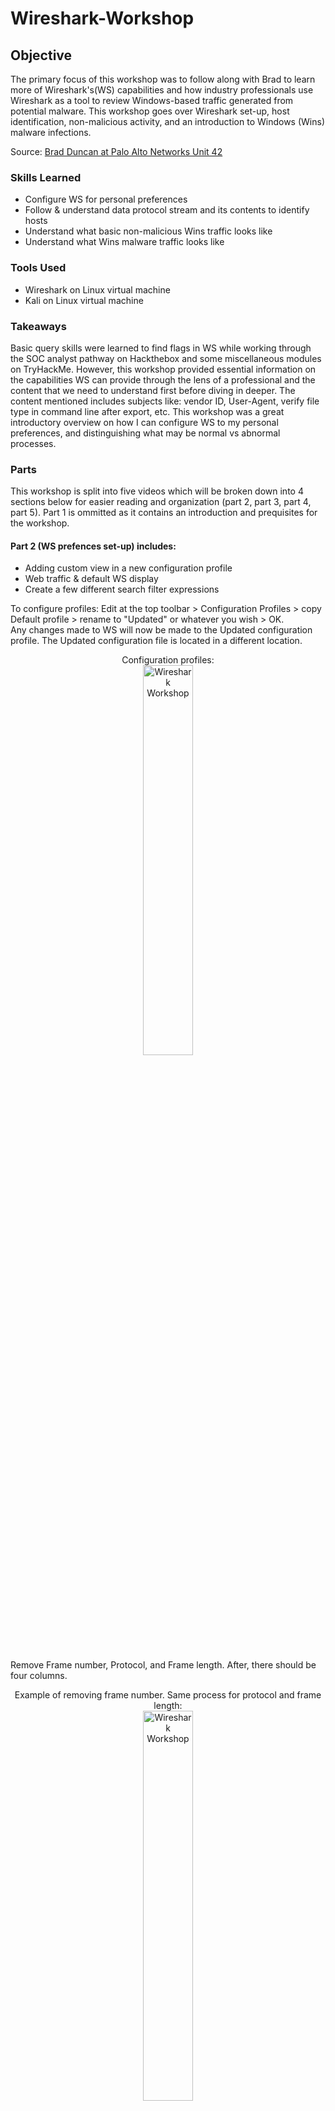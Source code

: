 # Wireshark-Workshop

## Objective
The primary focus of this workshop was to follow along with Brad to learn more of Wireshark's(WS) capabilities and how industry professionals use Wireshark as a tool to review Windows-based traffic generated from potential malware. This workshop goes over Wireshark set-up, host identification, non-malicious activity, and an introduction to Windows (Wins) malware infections. 

Source: [Brad Duncan at Palo Alto Networks Unit 42](https://unit42.paloaltonetworks.com/wireshark-workshop-videos/)

### Skills Learned
- Configure WS for personal preferences
- Follow & understand data protocol stream and its contents to identify hosts
- Understand what basic non-malicious Wins traffic looks like
- Understand what Wins malware traffic looks like

### Tools Used
- Wireshark on Linux virtual machine
- Kali on Linux virtual machine

### Takeaways
Basic query skills were learned to find flags in WS while working through the SOC analyst pathway on Hackthebox and some miscellaneous modules on TryHackMe. However, this workshop provided essential information on the capabilities WS can provide through the lens of a professional and the content that we need to understand first before diving in deeper. The content mentioned includes subjects like: vendor ID, User-Agent, verify file type in command line after export, etc. This workshop was a great introductory overview on how I can configure WS to my personal preferences, and distinguishing what may be normal vs abnormal processes. 

### Parts
This workshop is split into five videos which will be broken down into 4 sections below for easier reading and organization (part 2, part 3, part 4, part 5). Part 1 is ommitted as it contains an introduction and prequisites for the workshop.

#### Part 2 (WS prefences set-up) includes: 
- Adding custom view in a new configuration profile
- Web traffic & default WS display
- Create a few different search filter expressions

To configure profiles: Edit at the top toolbar > Configuration Profiles > copy Default profile > rename to "Updated" or whatever you wish > OK. <br/>
Any changes made to WS will now be made to the Updated configuration profile. The Updated configuration file is located in a different location. 
<p align="center">
Configuration profiles: <br/>
<img src="https://i.imgur.com/eMATvbW.png" height="40%" width="40%" alt="Wireshark Workshop"/>
<br />
<br />

Remove Frame number, Protocol, and Frame length. After, there should be four columns. 
<p align="center">
Example of removing frame number. Same process for protocol and frame length: <br/>
<img src="https://i.imgur.com/F7ZxpGs.png" height="40%" width="40%" alt="Wireshark Workshop"/>
<br />
4 columns display: <br/>
<img src="https://i.imgur.com/0LkocNG.png" height="40%" width="40%" alt="Wireshark Workshop"/>
<br />
<br />

To add/remove display columns: right click any column headers > column preferences > add column button at the bottom > update column title > change column type > drag column to proper location.
<p align="center">
Right click any column > column preferences: <br/>
<img src="https://i.imgur.com/MV7sRaj.png" height="30%" width="30%" alt="Wireshark Workshop"/>
<br />
Column preferences: <br/>
<img src="https://i.imgur.com/p1bcm17.png" height="40%" width="40%" alt="Wireshark Workshop"/>
<br />
Add a new column: <br/>
<img src="https://i.imgur.com/P03Sxi0.png" height="30%" width="30%" alt="Wireshark Workshop"/>
<br />
Update title to Port & type=destination port (unresolved: shows raw port number): <br/>
<img src="https://i.imgur.com/Dl7dbqP.png" height="40%" width="40%" alt="Wireshark Workshop"/>
<br />
Adding another column for unresolved source port > drag to preferred display location: <br/>
<img src="https://i.imgur.com/GsqxRtQ.png" height="30%" width="30%" alt="Wireshark Workshop"/>
<br />
Final column preferences: <br/>
<img src="https://i.imgur.com/Htkc83S.png" height="40%" width="40%" alt="Wireshark Workshop"/>
<br />
Final column display. Small nitpick here is to allign all content to the left: <br/>
<img src="https://i.imgur.com/UauHh7t.png" height="40%" width="40%" alt="Wireshark Workshop"/>
<br />
<br />

Optional but time display format can be edited for ease of viewing as well. View at the top toolbar > Time Display Format > UTC Year, Day of Year, and Time of Day. Select Seconds instead. 
<p align="center">
Time Display Format: <br/>
<img src="https://i.imgur.com/M79dQpl.png" height="30%" width="30%" alt="Wireshark Workshop"/>
<br />
Select Seconds instead of the default Automatic: <br/>
<img src="https://i.imgur.com/p6Yfh9a.png" height="40%" width="40%" alt="Wireshark Workshop"/>
<br />
Results - cleaner time display: <br/>
<img src="https://i.imgur.com/NLTqn0u.png" height="40%" width="40%" alt="Wireshark Workshop"/>
<br />
<br />

Adding additional custom columns to display domains associated with HTTP and HTTPS traffic when reviewing web traffic. Similar steps to earlier to add/remove display columns. <br />
Column preferences > Add a new column > rename to Host or Domain > Type = Custom > Fields = _http.host or tls.handshake.extensions_server_name_ > move column above Info > Apply > OK. 
<p align="center">
Add Custom column: <br/>
<img src="https://i.imgur.com/l3VLakt.png" height="30%" width="30%" alt="Wireshark Workshop"/>
<br />
Now see Host/Domain/URL info: <br/>
<img src="https://i.imgur.com/G3E0UTC.png" height="40%" width="40%" alt="Wireshark Workshop"/>
<br />
<br />

Add and save some commonly used search filter expressions as display filter buttons so there is no need to manually input the filter each time. To the right of the filter query bar > + to Add a display filter button > input name for the filter > input the specific filter query > OK. <br />
Add and save three filters: 
- Basic web filter: _(http.request or tls.handshake.type eq 1) and !(ssdp)_ is a basic search filter for web traffic that reveals HTTP URLs & HTTPS domain names, and hides SSDP traffic that is not necessary when reviewing web traffic.
- Basic+ web filter: _(http.request or tls.handshake.type eq 1 or tcp.flags eq 0x0002) and !(ssdp)_ is the basic filter and looks for TCP segments that have SYN flags because we are looking for the start or attempted start of any TCP connections.
- Basic+ web + DNS filter: _(http.request or tls.handshake.type eq 1 or tcp.flags eq 0x0002 or dns) and !(ssdp)_ is the basic+ web filter and also looks at DNS queries and responses.
<p align="center">
Add display filter: <br/>
<img src="https://i.imgur.com/apnC2Ut.png" height="30%" width="30%" alt="Wireshark Workshop"/>
<br />
Add basic web filter: <br/>
<img src="https://i.imgur.com/8wZXEXg.png" height="40%" width="40%" alt="Wireshark Workshop"/>
<br />
Add basic+ web filter: <br/>
<img src="https://i.imgur.com/BMLgDTG.png" height="40%" width="40%" alt="Wireshark Workshop"/>
<br />
Add basic+ web + DNS filter: <br/>
<img src="https://i.imgur.com/gi8FL36.png" height="40%" width="40%" alt="Wireshark Workshop"/>
<br />
Results: <br/>
<img src="https://i.imgur.com/fIjiuSB.png" height="40%" width="40%" alt="Wireshark Workshop"/>
<br />
<br />

Export the updated configuration file so it can be imported into WS on a different machine if needed! Edit in the top toolbar > Configuration Profiles > Export > Rename > Save
<p align="center">
Export configuration profile: <br/>
<img src="https://i.imgur.com/8V0IrB6.png" height="30%" width="30%" alt="Wireshark Workshop"/>
<br />
Rename configuration profile & save: <br/>
<img src="https://i.imgur.com/nT0k0D4.png" height="40%" width="40%" alt="Wireshark Workshop"/>
<br />
<br />
  
#### Part 3 (Host Identification) includes locating & finding: 
- Host information
- Operating System (OS) and web browser
- Windows User Account Name in Kerberos traffic from an Active Directory environment
- Other options for Windows host name

Host information: open pcap file provided on WS > click on basic web filter > first three byftes of a MAC address represents the vendor ID of the machine _but_ not always as MAC address can be changed using various methods. 
<p align="center">
Apple vendor ID example: <br/>
<img src="https://i.imgur.com/mateVg7.png" height="40%" width="40%" alt="Wireshark Workshop"/>
<br />
<br />

DHCP is how a host network hardware gets an IP address so if filtering by DHCP, we see an initial source IP address of 0.0.0.0 when it sends a DHCP request asking to be assigned an IP address. The DHCP server's IP address in the image below is 10.5.3.1 and issues the IP address of 10.5.3.177 with an ACK (acknowledge) message.
<p align="center">
DHCP Request & ACK: <br/>
<img src="https://i.imgur.com/5Hnd4Ic.png" height="40%" width="40%" alt="Wireshark Workshop"/>
<br />

Expanding on request frame details under DHCP > we can see the requested IP address > also see the host name indicating traffic is from Apple hardware. 
<p align="center">
Frame details: <br/>
<img src="https://i.imgur.com/TxfjyhH.png" height="40%" width="40%" alt="Wireshark Workshop"/>
<br />

Another option is filtering by NetBIOS name server (nbns) which can be used to dientify host names for Windows hosts & macOS hosts.
<p align="center">
Filter by nbns: <br/>
<img src="https://i.imgur.com/3RyYPZQ.png" height="40%" width="40%" alt="Wireshark Workshop"/>
<br />
<br />

In the following examples below, we look for OS & Web browser information in unencrypted HTTP request headers. 

##### Examples: 3.1, 3.2, 3.3, 3.4
Example 3.1: <p align="center">
Follow TCP stream: <br/>
<img src="https://i.imgur.com/xhrPmxo.png" height="30%" width="30%" alt="Wireshark Workshop"/>
<br />
TCP stream information: <br/>
<img src="https://i.imgur.com/3ZgmnI7.png" height="40%" width="40%" alt="Wireshark Workshop"/>
<br />
10_15_7 is the latest macOS Catalina version: <br/>
<img src="https://i.imgur.com/rBu6bEr.png" height="40%" width="40%" alt="Wireshark Workshop"/>
<br />
<br />

Example 3.2 with no host name: <p align="center">
LG Electronics as the vendor ID but only "android" as the host name: <br/>
<img src="https://i.imgur.com/QqWyo8h.png" height="30%" width="30%" alt="Wireshark Workshop"/>
<br />
User basic web filter & follow TCP stream of first HTTP GETrequest: <br/>
<img src="https://i.imgur.com/5fOz7dG.png" height="40%" width="40%" alt="Wireshark Workshop"/>
<br />
Google search reveals LM0x210APM as a LG prepaid phone: <br/>
<img src="https://i.imgur.com/dNj5Prm.png" height="40%" width="40%" alt="Wireshark Workshop"/>
<br />
<br />

Example 3.3 with no vendor ID & host name: <p align="center">
No vendor ID & host name in frame details: <br/>
<img src="https://i.imgur.com/F8j3T4K.png" height="30%" width="30%" alt="Wireshark Workshop"/>
<br />
Basic web filter > follow TCP stream of first HTTP GET request > shows Pixel 4A as the device & Chrome as the browser: <br/>
<img src="https://i.imgur.com/ePBK7ku.png" height="40%" width="40%" alt="Wireshark Workshop"/>
<br />
<br />

Example 3.4 has little information displayed but we want to find the host name & Windows user account name. Filter by kerberos.CNameString and expand the frame details down to CNameString. Apply CNameString as a Column to find the Windows account user name. Use basic web filter to reveal their web traffic history. <br/>
kerberos.CNameString filter is used as Kerberos traffic has TCP fragments that reveal the host name & Windows user account name. 
<p align="center">
kerberos.CNameString filter: <br/>
<img src="https://i.imgur.com/iv5yG1K.png" height="30%" width="30%" alt="Wireshark Workshop"/>
<br />
Apply as Column from CNameString: <br/>
<img src="https://i.imgur.com/YWAONs7.png" height="40%" width="40%" alt="Wireshark Workshop"/>
<br />
Scroll until a Windows account name is located: <br/>
<img src="https://i.imgur.com/A6Y5d6l.png" height="30%" width="30%" alt="Wireshark Workshop"/>
<br />
Basic web filter > follow TCP stream of first HTTP GET request: <br/>
<img src="https://i.imgur.com/K81995R.png" height="40%" width="40%" alt="Wireshark Workshop"/>
<br />
Result of TCP stream follow: <br/>
<img src="https://i.imgur.com/rbV9m1U.png" height="40%" width="40%" alt="Wireshark Workshop"/>
<br />
Summary of example 4. In this pcap, it looks like Windows account user rakesh.modi navigated to domain 'redhill.net.au' using Windows OS and Chrome browser. In the basic web filter screenshot, Tile-service… GET request is also HTTP but a simple search online shows that it's a default application being loaded after user sign-in. <br/>
<br/>
<br />

When investigating suspicious traffic; filtering by DHCP, nbns, or Kerberos may not provide hostname details. An option is filtering by Server Message Block (SMB) traffic to look for Host Annoucements. 
<p align="center">
SMB filter: <br/>
<img src="https://i.imgur.com/XJbq1Tt.png" height="40%" width="40%" alt="Wireshark Workshop"/>
<br />
<br />

#### Part 4 (non-malicious acitivy) includes:
- OS traffic
- Web browsers traffic
- Application updates
- Traffic from various protocols (Swarm, IRC, FTP, Tor, Email, SMB)
  
##### Examples: 4.1, 4.2, 4.3, 4.4, 4.5, 4.6, 4.7, 4.8, 4.9
Example 4.1: imagine investigating a possible Windows malware alert but it turns out to be a Linux OS. Open pcap > basic web filter > find port 55360 frame > follow TCP stream.
<p align="center">
Alert details: <br/>
<img src="https://i.imgur.com/IvjWqHJ.png" height="30%" width="30%" alt="Wireshark Workshop"/>
<br />
Port 55360 frame: <br/>
<img src="https://i.imgur.com/BMQRKDI.png" height="40%" width="40%" alt="Wireshark Workshop"/>
<br />
OS is Fedora Linux = resolve the alert: <br/>
<img src="https://i.imgur.com/OX8NR9Q.png" height="40%" width="40%" alt="Wireshark Workshop"/>
<br />
<br />

Example 4.2: pcap contains traffic from Windows 10 periodically downloading images from store-images.s-microsoft.com for Microsoft store and/or other Microsoft apps. <br />
Open pcap > basic web filter > follow TCP stream of any frame from store-images.s-microsoft.com > no user-agent line in request header is normal for this type of traffic > response headers show jpeg image as the content type. <br />
The image file can be exported as well: File > Export Objects > HTTP > Save the first image > example of the image for the Microsoft store.
<p align="center">
Follow TCP stream of store-images.s-microsoft.com host : <br/>
<img src="https://i.imgur.com/PamywHd.png" height="30%" width="30%" alt="Wireshark Workshop"/>
<br />
Request & Response headers: <br/>
<img src="https://i.imgur.com/lrIRQ0x.png" height="40%" width="40%" alt="Wireshark Workshop"/>
<br />
Export HTTP file: <br/>
<img src="https://i.imgur.com/z5VxO16.png" height="30%" width="30%" alt="Wireshark Workshop"/>
<br />
Save the file: <br/>
<img src="https://i.imgur.com/7zESQJf.png" height="40%" width="40%" alt="Wireshark Workshop"/>
<br />
Open the saved file to view image: <br/>
<img src="https://i.imgur.com/ti5g6UJ.png" height="40%" width="40%" alt="Wireshark Workshop"/>
<br />
<br />

Example 4.3: pcap contains traffic caused by Swarm protocol. Swarm is used to deliver Windows updates from other Windows computers (delivery optimization in system settings) using TCP port 7680 between Windows clients in the same LAN. <br/>
Open pcap > basic+ web filter > 2 TCP SYN segments represent the start of 2 TCP streams > follow first frame's TCP stream > not much data but Swarm protocol is stated in the traffic > comes from both sender and receiver. 
<p align="center">
TCP SYN frame: <br/>
<img src="https://i.imgur.com/Yc9AVGz.png" height="30%" width="30%" alt="Wireshark Workshop"/>
<br />
TCP stream information: <br/>
<img src="https://i.imgur.com/CUB8laO.png" height="40%" width="40%" alt="Wireshark Workshop"/>
<br />
<br />

Example 4.4: pcap contains traffic caused by Chrome and Edge (based on Chromium). Chrome & Edge send DNS queries for random text string queries representing non-existent domains. This is how the browsers ensure the internet service provider is not redirecting any traffic for non-existent domains. The non-existent domain queries should not resolve which is why there are repeats in the pcap; if there is a response, the response should be NXDOMAIN. <br/>
Open pcap > filter by "dns" > notice 3 DNS queries to random string of letters ending in localdomain > filter specifically by "dns.qry.name contains localdomain" > filter by "nbns". <br/>
NBNS traffic is seen due to Windows trying the same name query over NBNS if DNS query does not resolve or get a response from a DNS server.
<p align="center">
Filter by "dns": <br/>
<img src="https://i.imgur.com/Jlevn2X.png" height="30%" width="30%" alt="Wireshark Workshop"/>
<br />
Filter by "dns.qry.name contains localdomain": <br/>
<img src="https://i.imgur.com/3I9s9pl.png" height="40%" width="40%" alt="Wireshark Workshop"/>
<br />
Filter by "nbns": <br/>
<img src="https://i.imgur.com/K0Y7TOb.png" height="40%" width="40%" alt="Wireshark Workshop"/>
<br />
<br />

Example 4.5: pcap contains traffic caused by Chrome and Edge udpates to the browser. Updates to either browser generates HTTP traffic to domains ending in .gvt1.com to update the browser. <br />
Open pcap > basic web filter.
<p align="center">
Basic web filter: <br/>
<img src="https://i.imgur.com/9nfBII4.png" height="40%" width="40%" alt="Wireshark Workshop"/>
<br />
<br />

Example 4.6: pcap contains traffic generated by using FileZilla on a Windows 10 host. Traffic to 193.104.215.67 over TCP port 21 is seen. TCP port 21 is the FTP control channel; TCP ports 21637 & 50926 is the FTP data channel. <br />
Using our basic+ web + DNS filter, we will follow multiple TCP streams in this example: the 1st SYN segment to TCP port 21, the 1st SYN segment with destination port of 21637, the 2nd SYN segment going to TCP port 21, the SYN segment going to TCP port 50936.
<p align="center">
Basic + DNS filter > follow TCP stream of 3rd frame (49683 -> 21): <br/>
<img src="https://i.imgur.com/atsqAYy.png" height="30%" width="30%" alt="Wireshark Workshop"/>
<br />
TCP stream displays Anonymous user (logging in) & LIST which lists the directory of the FTP server: <br/>
<img src="https://i.imgur.com/Igq6AlW.png" height="40%" width="40%" alt="Wireshark Workshop"/>
<br />
TCP stream of 4th frame (destination port of 21637) displays a directory list from the FTP server: <br/>
<img src="https://i.imgur.com/uivjFe4.png" height="30%" width="30%" alt="Wireshark Workshop"/>
<br />
TCP stream of 5th frame (2nd SYN segment going to port 21) displays user retrieving a file named 'licenses.txt': <br/>
<img src="https://i.imgur.com/2qtUBSr.png" height="40%" width="40%" alt="Wireshark Workshop"/>
<br />
TCP stream of 6th frame (SYN segment going to port 50926) displays content of license.txt file: <br/>
<img src="https://i.imgur.com/Z7zKTv0.png" height="30%" width="30%" alt="Wireshark Workshop"/>
<br />
  
_ftp.request.command or ftp-data_ command can be used to see the flow of events.
<p align="center">
Flow of events: <br/>
<img src="https://i.imgur.com/5vwQ5B9.png" height="40%" width="40%" alt="Wireshark Workshop"/>
<br />
<br />

Example 4.7: pcap contains traffic generated by gmail using thunderbird email client on a Windows 10 host. <br/> 
Open pcap > basic+ web + DNS filter > two DNS queries for imap.gmail & smtp.gmail.com > both traffic are encrypted so following TCP stream displays nothing.  
<p align="center">
Basic+ web + DNS filter > follow TCP stream of first imap.gmail.com frame: <br/>
<img src="https://i.imgur.com/kXQI6BG.png" height="30%" width="30%" alt="Wireshark Workshop"/>
<br />
TCP stream encrypted contents: <br/>
<img src="https://i.imgur.com/RVqirGQ.png" height="40%" width="40%" alt="Wireshark Workshop"/>
<br />
<br />

Example 4.8: pcap contains traffic generated by an unsecure email using Thunderbird on a Windows 10 host. <br/> 
Open pcap > basic+ web + DNS filter > notice two SYN segments over port 110 (POP traffic) > also notice some traffic to port 587 (SMTP traffic) > SMTP traffic is encrypted after connecting to the mail server > filter by SMTP > commands to connect to mail server before a TLS encrypted pipeline is established > follow TCP stream of any SMTP frame > see SMTP traffic but no SMTP data. <br/> 
Back to basic+ web + DNS filter > follow TCP stream of first frame going to port 110 > notice plain login base64 string representing non-encrypted login data > copy the base64 string and decrypt > decrypted string states email address and password > back to TCP stream of pop traffic > email content can be seen in plaintext. 
<p align="center">
Basic+ web + DNS filter > two SYN segments over port 110 & some traffic to port 587 : <br/>
<img src="https://i.imgur.com/BsgrWM8.png" height="30%" width="30%" alt="Wireshark Workshop"/>
<br />
Filter by SMTP & follow TCP stream of any SMTP frame: <br/>
<img src="https://i.imgur.com/D13iR02.png" height="40%" width="40%" alt="Wireshark Workshop"/>
<br />
SMTP TCP stream displays traffic but no data: <br/>
<img src="https://i.imgur.com/TxInUO2.png" height="30%" width="30%" alt="Wireshark Workshop"/>
<br />
Basic+ web + DNS filter > follow TCP stream of either port 110 traffic: <br/>
<img src="https://i.imgur.com/pA00BjP.png" height="40%" width="40%" alt="Wireshark Workshop"/>
<br />
AUTH PLAIN=no information is encrypted > string is base64 binary: <br/>
<img src="https://i.imgur.com/uS21Gnk.png" height="30%" width="30%" alt="Wireshark Workshop"/>
<br />
Copy & paste base64 string into decoder: <br/>
<img src="https://i.imgur.com/HdRCTHS.png" height="40%" width="40%" alt="Wireshark Workshop"/>
<br />
TCP stream contents disaplys email content in plain text: <br/>
<img src="https://i.imgur.com/Q2wXh9z.png" height="30%" width="30%" alt="Wireshark Workshop"/>
<br />
<br/>

Example 4.9: pcap contains traffic recorded from an Active Directory (AD) environment with a fake domain name. In the environment, a Windows client's Z: drive is mapped to a shared folder on the Domain Controller (DC). Someone dragged a file named 2021-calendar-blank.xlsx from the Z: drive to the desktop on the Windows client. <br/>
Open pcap > export SMB objects: File > Export Object > SMB > select the file that show 100% in the content type > save the SMB export. <br/>
After exporting, WS automatically directs to the frame (Read Reponse) that was exported. Follow TCP stream > no meaningful information so ignore the ascii text and scroll up the data stream to look in Info column details > verify the file type in Kali terminal. 
<p align="center">
Export SMB objects: <br/>
<img src="https://i.imgur.com/6lrvm7C.png" height="30%" width="30%" alt="Wireshark Workshop"/>
<br />
Select the correct object & Save: <br/>
<img src="https://i.imgur.com/ZeFNUZ1.png" height="40%" width="40%" alt="Wireshark Workshop"/>
<br />
Auto directed to the frame that we exported: <br/>
<img src="https://i.imgur.com/9xy2RQu.png" height="30%" width="30%" alt="Wireshark Workshop"/>
<br />
TCP stream meaningless information: <br/>
<img src="https://i.imgur.com/Yr5DvPE.png" height="40%" width="40%" alt="Wireshark Workshop"/>
<br />
File request & response earlier in the data stream: <br/>
<img src="https://i.imgur.com/a1Cx0og.png" height="30%" width="30%" alt="Wireshark Workshop"/>
<br />
Locate exported file: <br/>
<img src="https://i.imgur.com/QRGkAGl.png" height="40%" width="40%" alt="Wireshark Workshop"/>
<br />
Kali does not have excel so verify file type via Terminal: <br/>
<img src="https://i.imgur.com/1BAiHxA.png" height="30%" width="30%" alt="Wireshark Workshop"/>
<br />
<br />

#### Part 5 (malicious acitivy) includes:
- Brief overview of Mass Distribution (Commodity) Malware
- Malware -> malicious HTTP traffic (generally easy to detect)
- Malware -> malicious HTTPS/SSL/TLS traffic
- Malware -> Malicious TCP traffic

There are two common types of delivery for Windows-based malware: files/links sent through email _or_ sent through (malicious) web traffic such as ads or compromised websites. 
- Typically, a Windows executable is stored within an archive file attached to an email. This is easy for email filtering to catch. <br /> How it works: Email has an attachment within -> ZIP attached archive -> extracted executable malware. Windows by default hide file extensions so victims may not see the .exe for the extracted file name. <br /> Links sent through email are more complicated but involves enabling macros on a malicious word/excel document. 
<p align="center">
Example: user may only see the Adobe file ending in pdf: <br/>
<img src="https://i.imgur.com/XvtFH3n.png" height="40%" width="40%" alt="Wireshark Workshop"/>
<br />
  
- Without using emails, malware can be distributed via malicious web ads or traffic. <br /> Via malicious web ads: bad actors purchase/create malicious web ads that may be posted on legitmate websites generating traffic to unwanted or malicious URLs/files. <br /> Via web ads or traffic: bad actors compromise legitimate websites by injecting code into the web pages generating traffic to unwanted or malicious URLs/files.

An example of malicious HTTP, HTTPS/SSL/TLS, and TCP traffic will be displayed below.

##### Examples: 5.1, 5.2, 5.3
Example 5.1: pcap contains post-infection unencrypted traffic caused by Formbook malware. Formbook is a messy/noisy type of malware that generate alot of HTTP GET & POST requests. Any form of Formbook will cause the same patterns in GET & POST requests; note that other Formbooks will have different patterns. <br /> Malware was delivered as an email with an attachment -> attached ZIP archive -> extracted malware. <br /> 

Open pcap > basic web filter > scroll down to see more HTTP requests > this Formbook sample has the first four characters as e8bw > follow TCP stream of any HTTP GET request > minimal information in the HTTP request headers indicates likely malicious activity > new search filter show the HTTP responses to the GET requests > basic + DNS filter > find indicators of some domains that were contacted by Formbook malware that did not resolve.
<p align="center">
e8bw Formbook pattern for any domain it's going to: <br/>
<img src="https://i.imgur.com/G2mf1Ww.png" height="30%" width="30%" alt="Wireshark Workshop"/>
<br />
Follow TCP stream of any initial HTTP GET request: <br/>
<img src="https://i.imgur.com/PF0Iiht.png" height="40%" width="40%" alt="Wireshark Workshop"/>
<br />
Minimal HTTP request headers information is likely malicious activity: <br/>
<img src="https://i.imgur.com/WODp8DV.png" height="30%" width="30%" alt="Wireshark Workshop"/> 
<br />
Edit basic web query to "(http.request or http.response or tls.handshake.type eq 1) and !(ssdp)" to view HTTP responses: <br/>
<img src="https://i.imgur.com/RBjlyk0.png" height="40%" width="40%" alt="Wireshark Workshop"/>
<br />
Follow TCP stream of a GET request that has a 200 OK response: <br/>
<img src="https://i.imgur.com/eZrXYIb.png" height="30%" width="30%" alt="Wireshark Workshop"/>
<br />
Similar minimal HTTP request headers: <br/>
<img src="https://i.imgur.com/ddeP0xG.png" height="40%" width="40%" alt="Wireshark Workshop"/>
<br />
Basic+ web + DNS filter & scroll around > notice some domains contacted by Formbook but they did not resolve: <br/>
<img src="https://i.imgur.com/WXS5AW8.png" height="30%" width="30%" alt="Wireshark Workshop"/>
<br />
<br />

Example 5.2: pcap contains post-infection HTTPS traffic caused by a Dridex malware. <br />
Malware was sent through email with an excel attachment or a link to download an excel file that enabled macros resulting in HTTPS traffic to retrieve a Dridex DLL. The DLL is used to infect the vulnerable Windows host with Dridex malware. <br/>

Open pcap > basic web filter > lots of Microsoft related traffic > scrolling around, notice some encrypted traffic to TCP port 443 with no associated domain which is unusual, and to port 7443 which is not a standard port for web traffic > notice there is one non-Microsoft related domain > Follow TCP stream of non-Microsoft related domain frame > Google search domain in quotation marks to not directly enter a possible malicious domain > check domain at https://urlhaus.abuse.ch/ (platform for sharing malicious URLs that spread malware) > Click on the result to get more information > Malicious DLL's downloaded on Mar 10 & 11, 2021 that were submitted to Virustotal. Cross reference the time from URLhaus with the pcap frame > circumstancial evidence that the HTTPS traffic returned a DLL for Dridex. <br/>
<p align="center">
Traffic to ports 7443 & 443 with no domains: <br/>
<img src="https://i.imgur.com/Neib2F8.png" height="30%" width="30%" alt="Wireshark Workshop"/>
<br/>
1 non-Microsoft related domain & follow TCP stream: <br/>
<img src="https://i.imgur.com/PcEFME9.png" height="40%" width="40%" alt="Wireshark Workshop"/>
<br />
TCP stream; information shows that it's using Let's Encrypt certificate (not inherently malicious): <br/>
<img src="" height="30%" width="30%" alt="Wireshark Workshop"/>
<br/>
No results when Google searched the domain: <br/>
<img src="https://i.imgur.com/Vwcflj3.png" height="40%" width="40%" alt="Wireshark Workshop"/>
<br />
Domain search results in URLhaus prompted a report from March 10, 2021: <br/>
<img src="https://i.imgur.com/nzEfkhx.png" height="30%" width="30%" alt="Wireshark Workshop"/>
<br/>
URLhaus more information: <br/>
<img src="https://i.imgur.com/Eczo3Qn.png" height="40%" width="40%" alt="Wireshark Workshop"/>
<br />
Malicious DLL downloads: <br/>
<img src="https://i.imgur.com/8CFmvbg.png" height="30%" width="30%" alt="Wireshark Workshop"/>
<br/>
Date of the traffic to domain in question: <br/>
<img src="https://i.imgur.com/Btpn7x9.png" height="40%" width="40%" alt="Wireshark Workshop"/>
<br />

Based on the results; there are 4 suspicious IP addresses: a probable HTTPS request for Dridex DLL at destination IP address 192.185.131.33 via port 443, 3 destination IP addresses for probable Dridex post-infection HTTPS traffic (210.65.244.166 via port 443, 178.33.183.53 via port 7443, & 45.145.55.170 via port 443). <br/>
Dridex post-infection traffic uses IP addresses without domain names & sometimes uses a non-standard port for HTTPS traffic instead of TCP port 443. <br/>
Command & control Dridex malware use self-signed certificates with unusual strings in the certificate issuer data. Certificate issuer data can be found using the query format "tls.handshake.type eq 11 + ip addresses". In this example, the query is: "tls.handshake.type eq 11 and (ip.addr eq 210.65.244.166 or ip.addr eq 178.33.183.53 or ip.addr eq 45.145.55.170)". <br/>

To view the certificate details: use the query above > expand frame details by clicking on TLS > Handshake Protocol: Certificate > Handshake Protocol: Certificate > Certificates (996 bytes) > Certificate [...]: 308 ... > signedCertificate > issuer:rdnSequence > rdSequence > somewhat random fieldnames/strings for the certificate. Other IP source addresses show similar unusual strings as well.
<p align="center">
4 suspicious IP addresses: <br/>
<img src="https://i.imgur.com/c56xYUR.png" height="40%" width="40%" alt="Wireshark Workshop"/>
<br />
New query with 3 IP addresses > Expand frame details with TLS: <br/>
<img src="https://i.imgur.com/WF6C88a.png" height="40%" width="40%" alt="Wireshark Workshop"/>
<br />
Random certificate issuer data: <br/>
<img src="https://i.imgur.com/jFktf9n.png" height="40%" width="40%" alt="Wireshark Workshop"/>
<br />
Different frame from source IP 45.145.55.170 certificate issuer data: <br/>
<img src="https://i.imgur.com/3hgBjUe.png" height="40%" width="40%" alt="Wireshark Workshop"/>
<br />
Normal Microsoft certificate issuer example: <br/>
<img src="https://i.imgur.com/v5W5m76.png" height="40%" width="40%" alt="Wireshark Workshop"/>
<br />
<br />

Example 5.3: pcap contains post-infection traffic caused by the Remcos RAT (remote access rat) resulting in TCP traffic that is not web/HTTP/HTTPS based. <br />
Malware was sent through email with a HTTPS link to download a ZIP archive containing a Windows executable file. Executable file executing Remcos RAT caused the post-infection traffic. <br />

Open pcap > basic web filter > notice HTTPS traffic & Microsoft domains except 2 Discord domains > not enough information to verify if cdn.discordapp.com was malicious. <br />
Use basic+ web filter or basic+ web + DNS filter to find Remcos RAT traffic > basic + web filter > notice 3 SYN segments indicating the start of TCP streams to a destination port of 2555 & IP address of 79.134.255.19 > input new WS filter to focus on that traffic "tcp.port eq 2555 and tcp.flags eq 0x0002" > follow TCP stream of the first frame in the results > see lots of information (host name, windows user account name, OS, executable file path for Remcos RAT, etc) > scroll down > see a password list word document opened through Microsoft Word. 
<p align="center">
Basic web filter: <br/>
<img src="https://i.imgur.com/APtIbQt.png" height="30%" width="30%" alt="Wireshark Workshop"/>
<br/>
Basic + web filter traffic to port 2555: <br/>
<img src="https://i.imgur.com/uusgUJt.png" height="40%" width="40%" alt="Wireshark Workshop"/>
<br/>
Port 2555 specific query: <br/>
<img src="https://i.imgur.com/MP5nEv7.png" height="30%" width="30%" alt="Wireshark Workshop"/>
<br/>
TCP stream of first frame: <br/>
<img src="https://i.imgur.com/UhVb1Ke.png" height="40%" width="40%" alt="Wireshark Workshop"/>
<br/>

Follow TCP stream of second frame in the port 2555 specific query > looks like an JFIF image file > show the stream as RAW data and save it > open terminal and "file" command to verify file type.
<p align="center">
TCP stream of second frame displaying JFIF: <br/>
<img src="https://i.imgur.com/oV9AMmp.png" height="30%" width="30%" alt="Wireshark Workshop"/>
<br/>
Display as Raw data: <br/>
<img src="https://i.imgur.com/62Rd4at.png" height="40%" width="40%" alt="Wireshark Workshop"/>
<br/>
Save the Raw data: <br/>
<img src="https://i.imgur.com/CKARFtn.png" height="30%" width="30%" alt="Wireshark Workshop"/>
<br/>
<img src="https://i.imgur.com/1w23rNG.png" height="40%" width="40%" alt="Wireshark Workshop"/>
<br/>
Verify file type in terminal: <br/>
<img src="https://i.imgur.com/vB4LJRW.png" height="40%" width="40%" alt="Wireshark Workshop"/>
<br/>

Follow TCP stream of third frame in the port 2555 specific query > blue data is the response from the Remcos RAT command & control server > scroll to the very bottom and actual information from the infected Windows host is surfaced > scrolling up a little, credentials to various accounts in web browsers are surfaced as well. 
<p align="center">
TCP stream of third frame displaying Remcos RAT response: <br/>
<img src="https://i.imgur.com/JMCuHuO.png" height="30%" width="30%" alt="Wireshark Workshop"/>
<br/>
Info of the infected host: <br/>
<img src="https://i.imgur.com/9iqJfSW.png" height="40%" width="40%" alt="Wireshark Workshop"/>
<br/>
User's credentials to their LinkedIn account: <br/>
<img src="https://i.imgur.com/ISe1PL3.png" height="30%" width="30%" alt="Wireshark Workshop"/>
<br/>
: <br/>
<img src="" height="40%" width="40%" alt="Wireshark Workshop"/>
<br/>

Sometimes, DNS queries resolve to the IP address used by the Remcos RAT C2 server. The queries would be seen right before the TCP SYN segments to TCP port 2555. In this example, traffic is going directly to the IP with no associated domains. Different Remcos RAT malware samples use different IP addresses and different TCP destination ports; this example happens to be TCP port 2555. 
<p align="center">
No DNS query prior to port 2555 SYN segment: <br/>
<img src="https://i.imgur.com/XvT7GMB.png" height="40%" width="40%" alt="Wireshark Workshop"/>
<br/>

